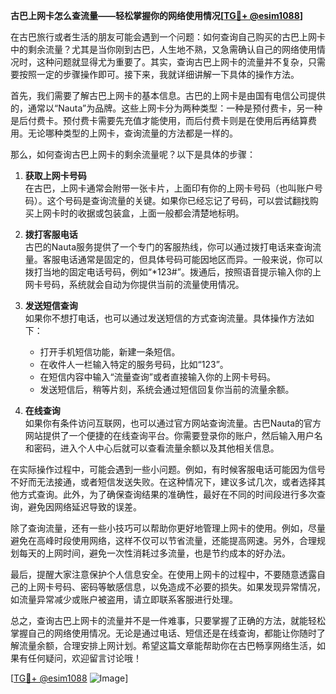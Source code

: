 **古巴上网卡怎么查流量——轻松掌握你的网络使用情况[[TG💪+ @esim1088](https://t.me/s/esim1088)]**

在古巴旅行或者生活的朋友可能会遇到一个问题：如何查询自己购买的古巴上网卡中的剩余流量？尤其是当你刚到古巴，人生地不熟，又急需确认自己的网络使用情况时，这种问题就显得尤为重要了。其实，查询古巴上网卡的流量并不复杂，只需要按照一定的步骤操作即可。接下来，我就详细讲解一下具体的操作方法。

首先，我们需要了解古巴上网卡的基本信息。古巴的上网卡是由国有电信公司提供的，通常以“Nauta”为品牌。这些上网卡分为两种类型：一种是预付费卡，另一种是后付费卡。预付费卡需要先充值才能使用，而后付费卡则是在使用后再结算费用。无论哪种类型的上网卡，查询流量的方法都是一样的。

那么，如何查询古巴上网卡的剩余流量呢？以下是具体的步骤：

1. **获取上网卡号码**  
   在古巴，上网卡通常会附带一张卡片，上面印有你的上网卡号码（也叫账户号码）。这个号码是查询流量的关键。如果你已经忘记了号码，可以尝试翻找购买上网卡时的收据或包装盒，上面一般都会清楚地标明。

2. **拨打客服电话**  
   古巴的Nauta服务提供了一个专门的客服热线，你可以通过拨打电话来查询流量。客服电话通常是固定的，但具体号码可能因地区而异。一般来说，你可以拨打当地的固定电话号码，例如“*123#”。拨通后，按照语音提示输入你的上网卡号码，系统就会自动为你提供当前的流量使用情况。

3. **发送短信查询**  
   如果你不想打电话，也可以通过发送短信的方式查询流量。具体操作方法如下：  
   - 打开手机短信功能，新建一条短信。  
   - 在收件人一栏输入特定的服务号码，比如“123”。  
   - 在短信内容中输入“流量查询”或者直接输入你的上网卡号码。  
   - 发送短信后，稍等片刻，系统会通过短信回复你当前的流量余额。

4. **在线查询**  
   如果你有条件访问互联网，也可以通过官方网站查询流量。古巴Nauta的官方网站提供了一个便捷的在线查询平台。你需要登录你的账户，然后输入用户名和密码，进入个人中心后就可以查看流量余额以及其他相关信息。

在实际操作过程中，可能会遇到一些小问题。例如，有时候客服电话可能因为信号不好而无法接通，或者短信发送失败。在这种情况下，建议多试几次，或者选择其他方式查询。此外，为了确保查询结果的准确性，最好在不同的时间段进行多次查询，避免因网络延迟导致的误差。

除了查询流量，还有一些小技巧可以帮助你更好地管理上网卡的使用。例如，尽量避免在高峰时段使用网络，这样不仅可以节省流量，还能提高网速。另外，合理规划每天的上网时间，避免一次性消耗过多流量，也是节约成本的好办法。

最后，提醒大家注意保护个人信息安全。在使用上网卡的过程中，不要随意透露自己的上网卡号码、密码等敏感信息，以免造成不必要的损失。如果发现异常情况，如流量异常减少或账户被盗用，请立即联系客服进行处理。

总之，查询古巴上网卡的流量并不是一件难事，只要掌握了正确的方法，就能轻松掌握自己的网络使用情况。无论是通过电话、短信还是在线查询，都能让你随时了解流量余额，合理安排上网计划。希望这篇文章能帮助你在古巴畅享网络生活，如果有任何疑问，欢迎留言讨论哦！

[[TG💪+ @esim1088](https://t.me/s/esim1088) ![Image](https://i.postimg.cc/4NQfJmqS/Snipaste-2025-05-13-00-14-12.png)]